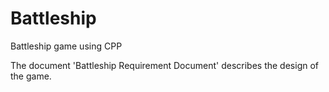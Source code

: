 # Battleship
Battleship game using CPP

The document 'Battleship Requirement Document' describes the design of the game.
